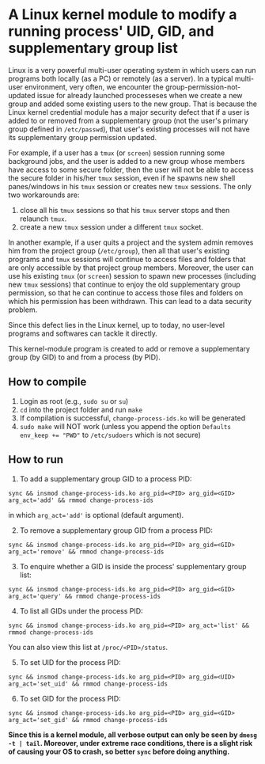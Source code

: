 # A Linux kernel module to modify a running process' UID, GID, and supplementary group list

Linux is a very powerful multi-user operating system in which users can run programs both locally (as a PC) or remotely (as a server). In a typical multi-user environment, very often, we encounter the group-permission-not-updated issue for already launched processeses when we create a new group and added some existing users to the new group. That is because the Linux kernel credential module has a major security defect that if a user is added to or removed from a supplementary group (not the user's primary group defined in `/etc/passwd`), that user's existing processes will not have its supplementary group permission updated.

For example, if a user has a `tmux` (or `screen`) session running some background jobs, and the user is added to a new group whose members have access to some secure folder, then the user will not be able to access the secure folder in his/her `tmux` session, even if he spawns new shell panes/windows in his `tmux` session or creates new `tmux` sessions. The only two workarounds are:
1. close all his `tmux` sessions so that his `tmux` server stops and then relaunch `tmux`.
2. create a new `tmux` session under a different `tmux` socket.

In another example, if a user quits a project and the system admin removes him from the project group (`/etc/group`), then all that user's existing programs and `tmux` sessions will continue to access files and folders that are only accessible by that project group members. Moreover, the user can use his existing `tmux` (or `screen`) session to spawn new processes (including new `tmux` sessions) that continue to enjoy the old supplementary group permission, so that he can continue to access those files and folders on which his permission has been withdrawn. This can lead to a data security problem.

Since this defect lies in the Linux kernel, up to today, no user-level programs and softwares can tackle it directly.

This kernel-module program is created to add or remove a supplementary group (by GID) to and from a process (by PID).

## How to compile
1. Login as root (e.g., `sudo su` or `su`)
2. `cd` into the project folder and run `make`
3. If compilation is successful, `change-process-ids.ko` will be generated
4. `sudo make` will NOT work (unless you append the option `Defaults env_keep += "PWD"` to `/etc/sudoers` which is not secure)

## How to run
1. To add a supplementary group GID to a process PID:
```
sync && insmod change-process-ids.ko arg_pid=<PID> arg_gid=<GID> arg_act='add' && rmmod change-process-ids
```
in which `arg_act='add'` is optional (default argument).

2. To remove a supplementary group GID from a process PID:
```
sync && insmod change-process-ids.ko arg_pid=<PID> arg_gid=<GID> arg_act='remove' && rmmod change-process-ids
```

3. To enquire whether a GID is inside the process' supplementary group list:
```
sync && insmod change-process-ids.ko arg_pid=<PID> arg_gid=<GID> arg_act='query' && rmmod change-process-ids
```

4. To list all GIDs under the process PID:
```
sync && insmod change-process-ids.ko arg_pid=<PID> arg_act='list' && rmmod change-process-ids
```
You can also view this list at `/proc/<PID>/status`.

5. To set UID for the process PID:
```
sync && insmod change-process-ids.ko arg_pid=<PID> arg_gid=<UID> arg_act='set_uid' && rmmod change-process-ids
```

6. To set GID for the process PID:
```
sync && insmod change-process-ids.ko arg_pid=<PID> arg_gid=<GID> arg_act='set_gid' && rmmod change-process-ids
```


**Since this is a kernel module, all verbose output can only be seen by `dmesg -t | tail`. Moreover, under extreme race conditions, there is a slight risk of causing your OS to crash, so better `sync` before doing anything.**
